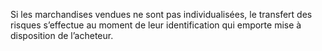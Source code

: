 Si les marchandises vendues ne sont pas individualisées, le transfert des risques
s’effectue au moment de leur identification qui emporte mise à disposition de l’acheteur.